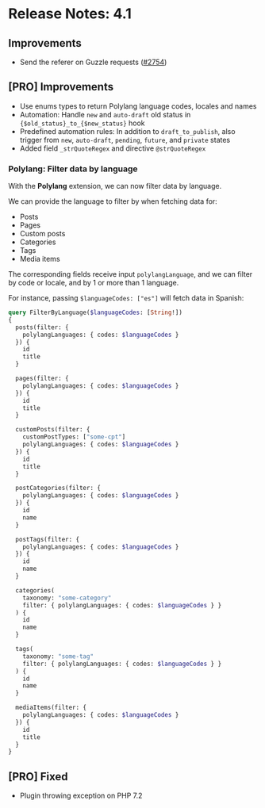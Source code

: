 # Release Notes: 4.1

## Improvements

- Send the referer on Guzzle requests ([#2754](https://github.com/GatoGraphQL/GatoGraphQL/pull/2754))

## [PRO] Improvements

- Use enums types to return Polylang language codes, locales and names
- Automation: Handle `new` and `auto-draft` old status in `{$old_status}_to_{$new_status}` hook
- Predefined automation rules: In addition to `draft_to_publish`, also trigger from `new`, `auto-draft`, `pending`, `future`, and `private` states
- Added field `_strQuoteRegex` and directive `@strQuoteRegex`

### Polylang: Filter data by language

With the **Polylang** extension, we can now filter data by language.

We can provide the language to filter by when fetching data for:

- Posts
- Pages
- Custom posts
- Categories
- Tags
- Media items

The corresponding fields receive input `polylangLanguage`, and we can filter by code or locale, and by 1 or more than 1 language.

For instance, passing `$languageCodes: ["es"]` will fetch data in Spanish:

```graphql
query FilterByLanguage($languageCodes: [String!])
{
  posts(filter: {
    polylangLanguages: { codes: $languageCodes }
  }) {
    id
    title
  }

  pages(filter: {
    polylangLanguages: { codes: $languageCodes }
  }) {
    id
    title
  }

  customPosts(filter: {
    customPostTypes: ["some-cpt"]
    polylangLanguages: { codes: $languageCodes }
  }) {
    id
    title
  }

  postCategories(filter: {
    polylangLanguages: { codes: $languageCodes }
  }) {
    id
    name
  }

  postTags(filter: {
    polylangLanguages: { codes: $languageCodes }
  }) {
    id
    name
  }

  categories(
    taxonomy: "some-category"
    filter: { polylangLanguages: { codes: $languageCodes } }
  ) {
    id
    name
  }

  tags(
    taxonomy: "some-tag"
    filter: { polylangLanguages: { codes: $languageCodes } }
  ) {
    id
    name
  }

  mediaItems(filter: {
    polylangLanguages: { codes: $languageCodes }
  }) {
    id
    title
  }
}
```

## [PRO] Fixed

- Plugin throwing exception on PHP 7.2
